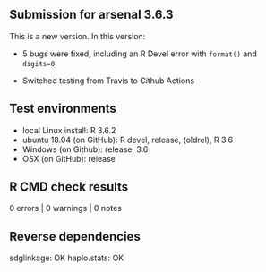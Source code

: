 ## Submission for arsenal 3.6.3

This is a new version. In this version:

* 5 bugs were fixed, including an R Devel error with `format()` and `digits=0`.

* Switched testing from Travis to Github Actions

## Test environments

* local Linux install: R 3.6.2
* ubuntu 18.04 (on GitHub): R devel, release, (oldrel), R 3.6
* Windows (on Github): release, 3.6
* OSX (on GitHub): release

## R CMD check results

0 errors | 0 warnings | 0 notes

## Reverse dependencies

sdglinkage: OK
haplo.stats: OK
